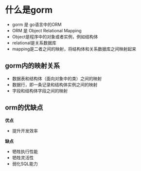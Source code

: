 # 什么是gorm
+ gorm 是 go语言中的ORM
+ ORM 是 Object Relational Mapping
+ Object是程序中的对象或者实例，例如结构体
+ relational是关系数据库
+ mapping是二者之间的映射，将结构体和关系数据库之间映射起来
## gorm内的映射关系
+ 数据表和结构体（面向对象中的类）之间的映射
+ 数据行，即一条记录和结构体实例之间的映射
+ 字段和结构体字段之间的映射
## orm的优缺点
**优点**
+ 提升开发效率


**缺点**
+ 牺牲执行性能
+ 牺牲灵活性
+ 弱化SQL能力


